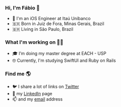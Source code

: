 <!--
**fabiotk/fabiotk** is a ✨ _special_ ✨ repository because its `README.md` (this file) appears on your GitHub profile.

Here are some ideas to get you started:

- 🔭 I’m currently working on ...
- 🌱 I’m currently learning ...
- 👯 I’m looking to collaborate on ...
- 🤔 I’m looking for help with ...
- 💬 Ask me about ...
- 📫 How to reach me: ...
- 😄 Pronouns: ...
- ⚡ Fun fact: ...
-->




### Hi, I'm Fábio 👋

- 💼 I'm an iOS Engineer at Itaú Unibanco <br>
- 🇧🇷 Born in Juiz de Fora, Minas Gerais, Brazil <br>
- 🇧🇷 Living in São Paulo, Brazil <br>

### What I'm working on 👨‍💻

- 🎓 I’m doing my master degree at EACH - USP
- 🤓 Currently, I'm studying SwiftUI and Ruby on Rails

### Find me 🌎

- 🐦 I share a lot of links on [Twitter](https://twitter.com/fabintk) <br>
- 💼 my [LinkedIn](https://www.linkedin.com/in/fabionogueiradealmeida/) page <br>
- 📫 and my [email](fna.contact@gmail.com) address <br>
